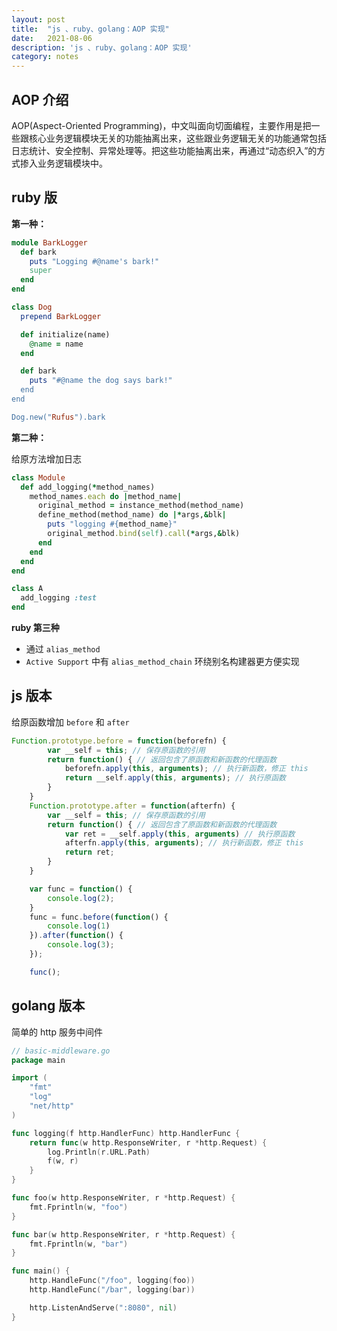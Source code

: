 ```yaml
---
layout: post
title:  "js 、ruby、golang：AOP 实现"
date:   2021-08-06
description: 'js 、ruby、golang：AOP 实现'
category: notes
---
```


## AOP 介绍

AOP(Aspect-Oriented Programming)，中文叫面向切面编程，主要作用是把一些跟核心业务逻辑模块无关的功能抽离出来，这些跟业务逻辑无关的功能通常包括日志统计、安全控制、异常处理等。把这些功能抽离出来，再通过“动态织入”的方式掺入业务逻辑模块中。

## ruby 版

**第一种：**

```ruby
module BarkLogger
  def bark
    puts "Logging #@name's bark!"
    super
  end
end

class Dog
  prepend BarkLogger

  def initialize(name)
    @name = name
  end

  def bark
    puts "#@name the dog says bark!"
  end
end

Dog.new("Rufus").bark
```

**第二种：**

给原方法增加日志

```ruby
class Module
  def add_logging(*method_names)
    method_names.each do |method_name|
      original_method = instance_method(method_name)
      define_method(method_name) do |*args,&blk|
        puts "logging #{method_name}"
        original_method.bind(self).call(*args,&blk)
      end
    end
  end
end

class A
  add_logging :test
end
```

**ruby 第三种**

- 通过 `alias_method` 
- `Active Support` 中有 `alias_method_chain` 环绕别名构建器更方便实现

## js 版本

给原函数增加 `before` 和 `after`

```js
Function.prototype.before = function(beforefn) {
        var __self = this; // 保存原函数的引用
        return function() { // 返回包含了原函数和新函数的代理函数
            beforefn.apply(this, arguments); // 执行新函数，修正 this
            return __self.apply(this, arguments); // 执行原函数
        }
    }
    Function.prototype.after = function(afterfn) {
        var __self = this; // 保存原函数的引用
        return function() { // 返回包含了原函数和新函数的代理函数
            var ret = __self.apply(this, arguments) // 执行原函数
            afterfn.apply(this, arguments); // 执行新函数，修正 this
            return ret;
        }
    }

    var func = function() {
        console.log(2);
    }
    func = func.before(function() {
        console.log(1)
    }).after(function() {
        console.log(3);
    });

    func();
```

## golang 版本

简单的 http 服务中间件

```go
// basic-middleware.go
package main

import (
    "fmt"
    "log"
    "net/http"
)

func logging(f http.HandlerFunc) http.HandlerFunc {
    return func(w http.ResponseWriter, r *http.Request) {
        log.Println(r.URL.Path)
        f(w, r)
    }
}

func foo(w http.ResponseWriter, r *http.Request) {
    fmt.Fprintln(w, "foo")
}

func bar(w http.ResponseWriter, r *http.Request) {
    fmt.Fprintln(w, "bar")
}

func main() {
    http.HandleFunc("/foo", logging(foo))
    http.HandleFunc("/bar", logging(bar))

    http.ListenAndServe(":8080", nil)
}
```